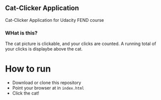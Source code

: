 ## Cat-Clicker Application

Cat-Clicker Application for Udacity FEND course

### WHat is this?

The cat picture is clickable, and your clicks are counted.
A running total of your clicks is displaybe above the cat.


# How to run
* Download or clone this repository
* Point your browser at in ```index.html```
* Click the cat!
